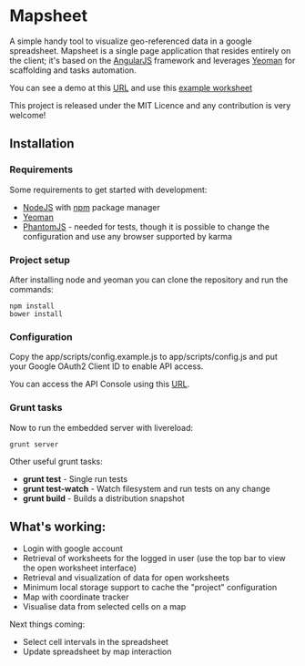 # Mapsheet

A simple handy tool to visualize geo-referenced data in a google spreadsheet. Mapsheet
is a single page application that resides entirely on the client; it's based on the
[AngularJS](http://angularjs.org/) framework and leverages [Yeoman](http://yeoman.io/)
for scaffolding and tasks automation.

You can see a demo at this [URL](http://mapsheet.astrac.me) and use this
[example worksheet](https://docs.google.com/spreadsheet/ccc?key=0AopFUXTGx8J-dHhzNDE5M0hrNUM0dE1QUEFoTjNqNWc&usp=sharing)

This project is released under the MIT Licence and any contribution is very welcome!

## Installation

### Requirements

Some requirements to get started with development:

* [NodeJS](http://http://nodejs.org/) with [npm](https://npmjs.org/) package manager
* [Yeoman](http://yeoman.io/)
* [PhantomJS](http://phantomjs.org/) - needed for tests, though it is possible to change the configuration and use any browser supported by karma

### Project setup

After installing node and yeoman you can clone the repository and run the commands:

    npm install
    bower install

### Configuration

Copy the app/scripts/config.example.js to app/scripts/config.js and put your
Google OAuth2 Client ID to enable API access.

You can access the API Console using this [URL](https://code.google.com/apis/console).

### Grunt tasks

Now to run the embedded server with livereload:

    grunt server

Other useful grunt tasks:

* **grunt test** - Single run tests
* **grunt test-watch** - Watch filesystem and run tests on any change
* **grunt build** - Builds a distribution snapshot

## What's working:

* Login with google account
* Retrieval of worksheets for the logged in user (use the top bar to view the
open worksheet interface)
* Retrieval and visualization of data for open worksheets
* Minimum local storage support to cache the "project" configuration
* Map with coordinate tracker
* Visualise data from selected cells on a map

Next things coming:

* Select cell intervals in the spreadsheet
* Update spreadsheet by map interaction
